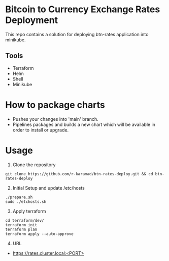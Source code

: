 # Bitcoin to Currency Exchange Rates Deployment
This repo contains a solution for deploying btn-rates application into minikube.

## Tools
- Terraform
- Helm
- Shell
- Minikube

# How to package charts
- Pushes your changes into 'main' branch.
- Pipelines packages and builds a new chart which will be available in order to install or upgrade.

# Usage 
1. Clone the repository
```
git clone https://github.com/r-karamad/btn-rates-deploy.git && cd btn-rates-deploy
```
2. Initial Setup and update /etc/hosts
```
./prepare.sh
sudo ./etchosts.sh
```
3. Apply terraform
```
cd terraform/dev/
terraform init
terraform plan
terraform apply --auto-approve
```
4. URL
- https://rates.cluster.local:<PORT>

